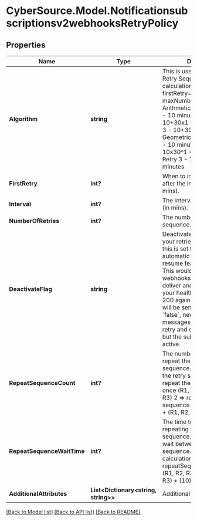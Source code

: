 # CyberSource.Model.Notificationsubscriptionsv2webhooksRetryPolicy
## Properties

Name | Type | Description | Notes
------------ | ------------- | ------------- | -------------
**Algorithm** | **string** | This is used to calculate the Retry Sequence.  Sample calculations using firstRetry&#x3D;10, interval&#x3D;30, maxNumberOfRetries&#x3D;3 Arithmetic &#x3D; a+r(n-1) Retry 1 - 10 minutes Retry 2 - 10+30x1 &#x3D; 40 minutes Retry 3 - 10+30x2 &#x3D; 70 minutes  Geometric &#x3D; ar^(n-1) Retry 1 - 10 minutes Retry 2 - 10x30^1 &#x3D; 300 minutes Retry 3 - 10x30^2 &#x3D; 9,000 minutes  | [optional] [default to "ARITHMETIC"]
**FirstRetry** | **int?** | When to initiate first retry, after the initial call failed. (in mins). | [optional] 
**Interval** | **int?** | The interval between retries (in mins). | [optional] 
**NumberOfRetries** | **int?** | The number of retries per sequence. | [optional] 
**DeactivateFlag** | **string** | Deactivate the subscription if your retries fail to deliver.  If this is set to &#x60;true&#x60;, the automatic suspend and resume feature will occur. This would prevent new webhooks from attempting to deliver and to queue up until your healthCheckUrl returns 200 again, then all messages will be sent.  If this is set to &#x60;false&#x60;, new individual messages will continue to retry and exhaust all failures, but the subscription will stay active.  | [optional] 
**RepeatSequenceCount** | **int?** | The number of times to repeat the complete retry sequence. 0 &#x3D;&gt; don&#39;t repeat the retry sequence 1 &#x3D;&gt; repeat the retry sequence once (R1, R2, R3)+ (R1, R2, R3) 2 &#x3D;&gt; repeat the retry sequence twice (R1, R2, R3) + (R1, R2, R3) + (R1, R2, R3)  | [optional] 
**RepeatSequenceWaitTime** | **int?** | The time to wait to before repeating the complete retry sequence. Amount of time to wait between each sequence. Sample calculation using repeatSequenceWaitTime&#x3D;10 (R1, R2, R3) + (10) + (R1, R2, R3) + (10) + (R1, R2, R3)  | [optional] 
**AdditionalAttributes** | **List&lt;Dictionary&lt;string, string&gt;&gt;** | Additional data, if any. | [optional] 

[[Back to Model list]](../README.md#documentation-for-models) [[Back to API list]](../README.md#documentation-for-api-endpoints) [[Back to README]](../README.md)

